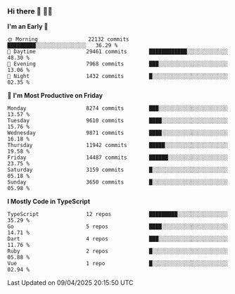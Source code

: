 ### Hi there 👋 🧑‍💻



<!--START_SECTION:waka-->
**I'm an Early 🐤** 

```text
🌞 Morning                22132 commits       █████████░░░░░░░░░░░░░░░░   36.29 % 
🌆 Daytime                29461 commits       ████████████░░░░░░░░░░░░░   48.30 % 
🌃 Evening                7968 commits        ███░░░░░░░░░░░░░░░░░░░░░░   13.06 % 
🌙 Night                  1432 commits        █░░░░░░░░░░░░░░░░░░░░░░░░   02.35 % 
```
📅 **I'm Most Productive on Friday** 

```text
Monday                   8274 commits        ███░░░░░░░░░░░░░░░░░░░░░░   13.57 % 
Tuesday                  9610 commits        ████░░░░░░░░░░░░░░░░░░░░░   15.76 % 
Wednesday                9871 commits        ████░░░░░░░░░░░░░░░░░░░░░   16.18 % 
Thursday                 11942 commits       █████░░░░░░░░░░░░░░░░░░░░   19.58 % 
Friday                   14487 commits       ██████░░░░░░░░░░░░░░░░░░░   23.75 % 
Saturday                 3159 commits        █░░░░░░░░░░░░░░░░░░░░░░░░   05.18 % 
Sunday                   3650 commits        █░░░░░░░░░░░░░░░░░░░░░░░░   05.98 % 
```


**I Mostly Code in TypeScript** 

```text
TypeScript               12 repos            █████████░░░░░░░░░░░░░░░░   35.29 % 
Go                       5 repos             ████░░░░░░░░░░░░░░░░░░░░░   14.71 % 
Dart                     4 repos             ███░░░░░░░░░░░░░░░░░░░░░░   11.76 % 
Ruby                     2 repos             █░░░░░░░░░░░░░░░░░░░░░░░░   05.88 % 
Vue                      1 repo              █░░░░░░░░░░░░░░░░░░░░░░░░   02.94 % 
```




 Last Updated on 09/04/2025 20:15:50 UTC
<!--END_SECTION:waka-->


